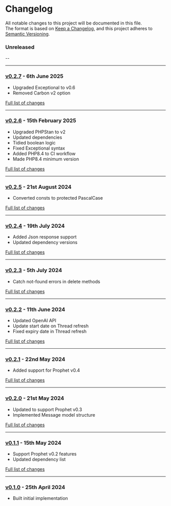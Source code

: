 # Changelog

All notable changes to this project will be documented in this file.<br>
The format is based on [Keep a Changelog](https://keepachangelog.com/en/1.0.0/),
and this project adheres to [Semantic Versioning](https://semver.org/spec/v2.0.0.html).

### Unreleased
--

---

### [v0.2.7](https://github.com/decodelabs/prophet-openai/commits/v0.2.7) - 6th June 2025

- Upgraded Exceptional to v0.6
- Removed Carbon v2 option

[Full list of changes](https://github.com/decodelabs/prophet-openai/compare/v0.2.6...v0.2.7)

---

### [v0.2.6](https://github.com/decodelabs/prophet-openai/commits/v0.2.6) - 15th February 2025

- Upgraded PHPStan to v2
- Updated dependencies
- Tidied boolean logic
- Fixed Exceptional syntax
- Added PHP8.4 to CI workflow
- Made PHP8.4 minimum version

[Full list of changes](https://github.com/decodelabs/prophet-openai/compare/v0.2.5...v0.2.6)

---

### [v0.2.5](https://github.com/decodelabs/prophet-openai/commits/v0.2.5) - 21st August 2024

- Converted consts to protected PascalCase

[Full list of changes](https://github.com/decodelabs/prophet-openai/compare/v0.2.4...v0.2.5)

---

### [v0.2.4](https://github.com/decodelabs/prophet-openai/commits/v0.2.4) - 19th July 2024

- Added Json response support
- Updated dependency versions

[Full list of changes](https://github.com/decodelabs/prophet-openai/compare/v0.2.3...v0.2.4)

---

### [v0.2.3](https://github.com/decodelabs/prophet-openai/commits/v0.2.3) - 5th July 2024

- Catch not-found errors in delete methods

[Full list of changes](https://github.com/decodelabs/prophet-openai/compare/v0.2.2...v0.2.3)

---

### [v0.2.2](https://github.com/decodelabs/prophet-openai/commits/v0.2.2) - 11th June 2024

- Updated OpenAI API
- Update start date on Thread refresh
- Fixed expiry date in Thread refresh

[Full list of changes](https://github.com/decodelabs/prophet-openai/compare/v0.2.1...v0.2.2)

---

### [v0.2.1](https://github.com/decodelabs/prophet-openai/commits/v0.2.1) - 22nd May 2024

- Added support for Prophet v0.4

[Full list of changes](https://github.com/decodelabs/prophet-openai/compare/v0.2.0...v0.2.1)

---

### [v0.2.0](https://github.com/decodelabs/prophet-openai/commits/v0.2.0) - 21st May 2024

- Updated to support Prophet v0.3
- Implemented Message model structure

[Full list of changes](https://github.com/decodelabs/prophet-openai/compare/v0.1.1...v0.2.0)

---

### [v0.1.1](https://github.com/decodelabs/prophet-openai/commits/v0.1.1) - 15th May 2024

- Support Prophet v0.2 features
- Updated dependency list

[Full list of changes](https://github.com/decodelabs/prophet-openai/compare/v0.1.0...v0.1.1)

---

### [v0.1.0](https://github.com/decodelabs/prophet-openai/commits/v0.1.0) - 25th April 2024

- Built initial implementation
